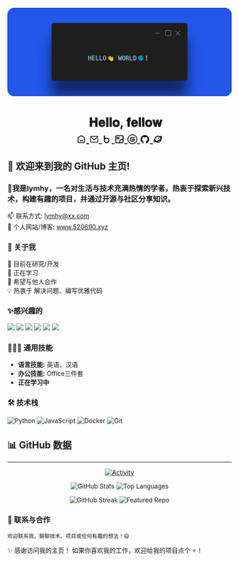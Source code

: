[<img src="./static/hello.png">](https://www.liushen.fun)

<h1 align="center">&nbsp&nbsp&nbsp&nbsp&nbsp𝐇𝐞𝐥𝐥𝐨, 𝐟𝐞𝐥𝐥𝐨𝐰 <img src="./static/image.gif" width="30px" alt=""><br>

<a href="https://www.520690.xyz/">
  <img align="center" alt="个人主页" width="22px" src="./static/icon/home.svg" />
</a>
  <a href="mailto:xx@xx.com">
  <img align="center" alt="lymhy的邮箱" width="22px" src="./static/icon/email.svg" />
</a>
<a href="https://www.520690.xyz/">
  <img align="center" alt="个人博客" width="22px" src="./static/icon/blog.svg" />
</a>
<a href="#">
  <img align="center" alt="个人相册" width="22px" src="./static/icon/gallery.svg" />
</a>
<a href="#">
  <img align="center" alt="gitee首页" width="22px" src="./static/icon/gitee.svg" />
</a>
<a href="#">
  <img align="center" alt="github主页" width="22px" src="./static/icon/github.svg" />
</a>
<a href="#">
  <img align="center" src="./static/icon/memos.svg" alt="星球自定义" width="22px">
</a>

## 👋 欢迎来到我的 GitHub 主页!
### 🤗我是lymhy，一名对生活与技术充满热情的学者，热衷于探索新兴技术，构建有趣的项目，并通过开源与社区分享知识。      
📫 联系方式: lymhy@xx.com    
🔗 个人网站/博客: www.520690.xyz        
### 🚀 关于我
🔭 目前在研究/开发     
🌱 正在学习      
👯 希望与他人合作     
💡 热衷于 解决问题、编写优雅代码  
### ✨感兴趣的
 ![](https://img.shields.io/badge/徒步旅行-FFFFFF?style=for-the-badge)
 ![](https://img.shields.io/badge/移动端开发-FFFFFF?style=for-the-badge)
 ![](https://img.shields.io/badge/应用出海-FFFFFF?style=for-the-badge)
 ![](https://img.shields.io/badge/跨境电商-FFFFFF?style=for-the-badge)
 ![](https://img.shields.io/badge/创业-FFFFFF?style=for-the-badge)
 ![](https://img.shields.io/badge/自媒体-FFFFFF?style=for-the-badge)

### 👩🏻‍🏭 通用技能
- **语言技能:**   英语，汉语
- **办公技能:**   Office三件套
- **正在学习中**


### 🛠️ 技术栈

<p align="left">
    <img src="https://img.shields.io/badge/-Python-3776AB?logo=python&logoColor=white" alt="Python">
    <img src="https://img.shields.io/badge/-JavaScript-F7DF1E?logo=javascript&logoColor=black" alt="JavaScript">
    <img src="https://img.shields.io/badge/-Docker-2496ED?logo=docker&logoColor=white" alt="Docker">
    <img src="https://img.shields.io/badge/-Git-F05032?logo=git&logoColor=white" alt="Git">
</p>



 
## 📊 GitHub 数据
---

<p align="center">
  <a href="https://www.520690.xyz">
    <img src="https://github-readme-activity-graph.vercel.app/graph?username=lymhy&theme=github-compact&custom_title=Activity&radius=30&height=250" alt="Activity">
  </a>
</p>

<p align="center">
  <img src="https://github-readme-stats.vercel.app/api?username=lymhy&show_icons=true&theme=dracula&count_private=true&hide_border=true" alt="GitHub Stats" width="46%">
  <img src="https://github-readme-stats.vercel.app/api/top-langs/?username=lymhy&layout=compact&theme=dracula&hide_border=true&langs_count=6" alt="Top Languages" width="41%">
</p>

<p align="center">
  <img src="https://github-readme-streak-stats.herokuapp.com/?user=lymhy&theme=dracula&hide_border=true" alt="GitHub Streak" width="45%">
  <img src="https://github-readme-stats.vercel.app/api/pin/?username=lymhy&repo=lymhy.github.io&theme=dracula&hide_border=true" alt="Featured Repo" width="45%">
</p>


### 🤝 联系与合作    
    欢迎联系我，聊聊技术、项目或任何有趣的想法！😄
✨ 感谢访问我的主页！ 如果你喜欢我的工作，欢迎给我的项目点个 ⭐！    



